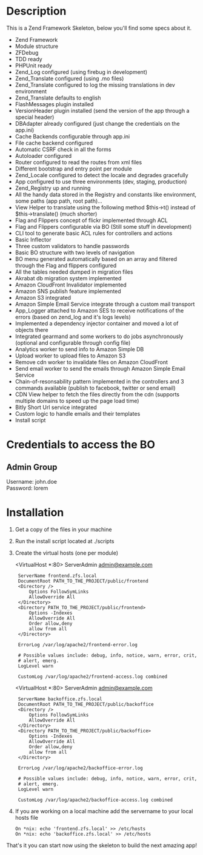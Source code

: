 Description
===========

This is a Zend Framework Skeleton, below you'll find some specs about it.

* Zend Framework
* Module structure
* ZFDebug
* TDD ready
* PHPUnit ready
* Zend_Log configured (using firebug in development)
* Zend_Translate configured (using .mo files)
* Zend_Translate configured to log the missing translations in dev environment
* Zend_Translate defaults to english
* FlashMessages plugin installed
* VersionHeader plugin installed (send the version of the app through a special header)
* DBAdapter already configured (just change the credentials on the app.ini)
* Cache Backends configurable through app.ini
* File cache backend configured
* Automatic CSRF check in all the forms
* Autoloader configured
* Router configured to read the routes from xml files
* Different bootstrap and entry point per module
* Zend_Locale configured to detect the locale and degrades gracefully
* App configured to use three environments (dev, staging, production)
* Zend_Registry up and running
* All the handy data stored in the Registry and constants like environment, some paths (app path, root path)...
* View Helper to translate using the following method $this->t() instead of $this->translate() (much shorter)
* Flag and Flippers concept of flickr implemented through ACL
* Flag and Flippers configurable via BO (Still some stuff in development)
* CLI tool to generate basic ACL rules for controllers and actions
* Basic Inflector
* Three custom validators to handle passwords
* Basic BO structure with two levels of navigation
* BO menu generated automatically based on an array and filtered through the Flag and flippers configured
* All the tables needed dumped in migration files
* Akrabat db migration system implemented
* Amazon CloudFront Invalidator implemented
* Amazon SNS publish feature implemented
* Amazon S3 integrated
* Amazon Simple Email Service integrate through a custom mail transport
* App_Logger attached to Amazon SES to receive notifications of the errors (based on zend_log and it's logs levels)
* Implemented a dependency injector container and moved a lot of objects there
* Integrated gearmand and some workers to do jobs asynchronously (optional and configurable through config file)
* Analytics worker to send info to Amazon Simple DB
* Upload worker to upload files to Amazon S3
* Remove cdn worker to invalidate files on Amazon CloudFront
* Send email worker to send the emails through Amazon Simple Email Service
* Chain-of-resonsability pattern implemented in the controllers and 3 commands available (publish to facebook, twitter or send email)
* CDN View helper to fetch the files directly from the cdn (supports multiple domains to speed up the page load time)
* Bitly Short Url service integrated
* Custom logic to handle emails and their templates
* Install script


Credentials to access the BO
============================

Admin Group
-----------
Username: john.doe  
Password: lorem

Installation
============

1. Get a copy of the files in your machine
2. Run the install script located at ./scripts
3. Create the virtual hosts (one per module)
    
    <VirtualHost *:80>
        ServerAdmin admin@example.com
        
        ServerName frontend.zfs.local
        DocumentRoot PATH_TO_THE_PROJECT/public/frontend
        <Directory />
            Options FollowSymLinks
            AllowOverride All 
        </Directory>
        <Directory PATH_TO_THE_PROJECT/public/frontend>
            Options -Indexes
            AllowOverride All
            Order allow,deny
            allow from all
        </Directory>
        
        ErrorLog /var/log/apache2/frontend-error.log
        
        # Possible values include: debug, info, notice, warn, error, crit,
        # alert, emerg.
        LogLevel warn
        
        CustomLog /var/log/apache2/frontend-access.log combined
    </VirtualHost>
    
    <VirtualHost *:80>
        ServerAdmin admin@example.com
        
        ServerName backoffice.zfs.local
        DocumentRoot PATH_TO_THE_PROJECT/public/backoffice
        <Directory />
            Options FollowSymLinks
            AllowOverride All 
        </Directory>
        <Directory PATH_TO_THE_PROJECT/public/backoffice>
            Options -Indexes
            AllowOverride All
            Order allow,deny
            allow from all
        </Directory>
        
        ErrorLog /var/log/apache2/backoffice-error.log
        
        # Possible values include: debug, info, notice, warn, error, crit,
        # alert, emerg.
        LogLevel warn
        
        CustomLog /var/log/apache2/backoffice-access.log combined
    </VirtualHost>

5. If you are working on a local machine add the servername to your local hosts file

    `On *nix: echo 'frontend.zfs.local' >> /etc/hosts`  
    `On *nix: echo 'backoffice.zfs.local' >> /etc/hosts`

That's it you can start now using the skeleton to build the next amazing app!